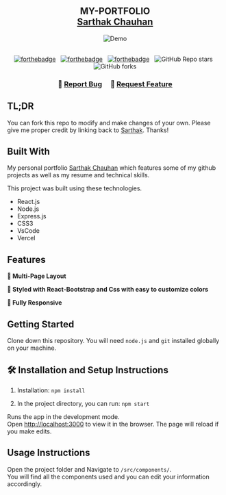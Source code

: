 <h2 align="center">
  MY-PORTFOLIO<br/>
  <a href="#" target="_blank">Sarthak Chauhan</a>
</h2>
<div align="center">
  <img alt="Demo" src="#" />
</div>

<br/>

<center>

[![forthebadge](https://forthebadge.com/images/badges/built-with-love.svg)](https://forthebadge.com) &nbsp;
[![forthebadge](https://forthebadge.com/images/badges/made-with-javascript.svg)](https://forthebadge.com) &nbsp;
[![forthebadge](https://forthebadge.com/images/badges/open-source.svg)](https://forthebadge.com) &nbsp;
![GitHub Repo stars](https://img.shields.io/github/stars/Darkshadow-ssh/my-portfolio?color=red&logo=github&style=for-the-badge) &nbsp;
![GitHub forks](https://img.shields.io/github/forks/Darkshadow-ssh/my-portfolio?color=red&logo=github&style=for-the-badge)

</center>

<h3 align="center">
    🔹
    <a href="https://github.com/Darkshadow-ssh/my-portfolio/issues">Report Bug</a> &nbsp; &nbsp;
    🔹
    <a href="https://github.com/Darkshadow-ssh/my-portfolio/issues">Request Feature</a>
</h3>

## TL;DR

You can fork this repo to modify and make changes of your own. Please give me proper credit by linking back to [Sarthak](https://github.com/Darkshadow-ssh/my-portfolio). Thanks!

## Built With

My personal portfolio <a href="#" target="_blank">Sarthak Chauhan</a> which features some of my github projects as well as my resume and technical skills.<br/>

This project was built using these technologies.

- React.js
- Node.js
- Express.js
- CSS3
- VsCode
- Vercel

## Features

**📖 Multi-Page Layout**

**🎨 Styled with React-Bootstrap and Css with easy to customize colors**

**📱 Fully Responsive**

## Getting Started

Clone down this repository. You will need `node.js` and `git` installed globally on your machine.

## 🛠 Installation and Setup Instructions

1. Installation: `npm install`

2. In the project directory, you can run: `npm start`

Runs the app in the development mode.\
Open [http://localhost:3000](http://localhost:3000) to view it in the browser.
The page will reload if you make edits.

## Usage Instructions

Open the project folder and Navigate to `/src/components/`. <br/>
You will find all the components used and you can edit your information accordingly.


